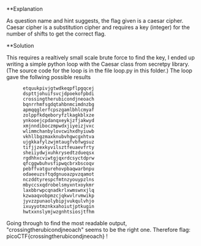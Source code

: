 **Explanation

As question name and hint suggests, the flag given is a caesar cipher. Caesar cipher is a substitution cipher and requires a key (integer) for the number of shifts
to get the correct flag. 

**Solution

This requires a realtively small scale brute force to find the key, I ended up writing a simple python loop with the Caesar class from secretpy library. (The source
code for the loop is in the file loop.py in this folder.) The loop gave the follwing possible results

          etquukpivjgtwdkeqpflpgqcej
          dspttjohuifsvcjdpoekofpbdi
          crossingtherubicondjneoach
          bqnrrhmfsgdqtahbnmcimdnzbg
          apmqqglerfcpszgamlbhlcmyaf
          zolppfkdqeboryfzlkagkblxze
          ynkooejcpdanqxeykjzfjakwyd
          xmjnndiboczmpwdxjiyeizjvxc
          wlimmchanbylovcwihxdhyiuwb
          vkhllbgzmaxknubvhgwcgxhtva
          ujgkkafylzwjmtaugfvbfwgsuz
          tifjjzexkyvilsztfeuaevfrty
          sheiiydwjxuhkrysedtzdueqsx
          rgdhhxcviwtgjqxrdcsyctdprw
          qfcggwbuhvsfipwqcbrxbscoqv
          pebffvatgurehovpbaqwarbnpu
          odaeeuzsftqdgnuoazpvzqamot
          nczddtyrespcfmtnzyouypzlns
          mbyccsxqdrobelsmyxntxoykmr
          laxbbrwpcqnadkrlxwmswnxjlq
          kzwaaqvobpmzcjqkwvlrvmwikp
          jyvzzpunaolybipjvukqulvhjo
          ixuyyotmznkxahoiutjptkugin
          hwtxxnslymjwzgnhtsiosjtfhm
          
          
 Going through to find the most readable output, "crossingtherubicondjneoach" seems to be the right one. Therefore flag: picoCTF{crossingtherubicondjneoach} !
